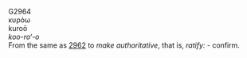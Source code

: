G2964  
κυρόω  
kuroō  
*koo-ro‘-o*  
From the same as [2962](g2962) to *make* *authoritative*, that is,
*ratify:* - confirm.  
